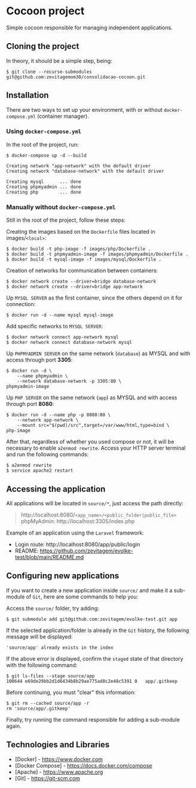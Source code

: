# Cocoon project
Simple cocoon responsible for managing independent applications.

## Cloning the project
In theory, it should be a simple step, being:
```
$ git clone --recurse-submodules git@github.com:zevitagemom30/consolidacao-cocoon.git
```

## Installation
There are two ways to set up your environment, with or without `docker-compose.yml` (container manager).

### Using `docker-compose.yml`
In the root of the project, run:

```
$ docker-compose up -d --build

Creating network "app-network" with the default driver
Creating network "database-network" with the default driver

Creating mysql      ... done
Creating phpmyadmin ... done
Creating php        ... done
```

### Manually without `docker-compose.yml`
Still in the root of the project, follow these steps:

Creating the images based on the `Dockerfile` files located in images/`<local>`:
```
$ docker build -t php-image -f images/php/Dockerfile .
$ docker build -t phpmyadmin-image -f images/phpmyadmin/Dockerfile .
$ docker build -t mysql-image -f images/mysql/Dockerfile .
```

Creation of networks for communication between containers:
```
$ docker network create --driver=bridge database-network
$ docker network create --driver=bridge app-network
```

Up `MYSQL SERVER` as the first container, since the others depend on it for connection:
```
$ docker run -d --name mysql mysql-image
```

Add specific networks to `MYSQL SERVER`:
```
$ docker network connect app-network mysql
$ docker network connect database-network mysql
```

Up `PHPMYADMIN SERVER` on the same network (`database`) as MYSQL and with access through port **3305**:
```
$ docker run -d \
	--name phpmyadmin \
	--network database-network -p 3305:80 \
phpmyadmin-image
```

Up `PHP SERVER` on the same network (`app`) as MYSQL and with access through port **8080**:
```
$ docker run -d --name php -p 8080:80 \
	--network app-network \
	--mount src="$(pwd)/src",target=/var/www/html,type=bind \
php-image
```

After that, regardless of whether you used compose or not, it will be necessary to enable `a2enmod rewrite`.
Access your HTTP server terminal and run the following commands:
```
$ a2enmod rewrite
$ service apache2 restart
```

## Accessing the application
All applications will be located in `source/*`, just access the path directly:

> http://localhost:8080/`<app_name>/<public_folder|public_file>`
> phpMyAdmin: http://localhost:3305/index.php

Example of an application using the `Laravel` framework:
- Login route: http://localhost:8080/app/public/login
- README: https://github.com/zevitagem/evolke-test/blob/main/README.md

## Configuring new applications
If you want to create a new application inside `source/` and make it a sub-module of `Git`, here are some commands to help you:

Access the `source/` folder, try adding:
```
$ git submodule add git@github.com:zevitagem/evolke-test.git app
```

If the selected application/folder is already in the `Git` history, the following message will be displayed:
```
'source/app' already exists in the index
```
	
If the above error is displayed, confirm the `staged` state of that directory with the following command:
```
$ git ls-files --stage source/app 
100644 e69de29bb2d1d6434b8b29ae775ad8c2e48c5391 0	app/.gitkeep
```

Before continuing, you must "clear" this information:
```
$ git rm --cached source/app -r
rm 'source/app/.gitkeep'
```

Finally, try running the command responsible for adding a sub-module again.

## Technologies and Libraries
- [Docker] - https://www.docker.com
- [Docker Compose] - https://docs.docker.com/compose
- [Apache] - https://www.apache.org
- [Git] - https://git-scm.com
